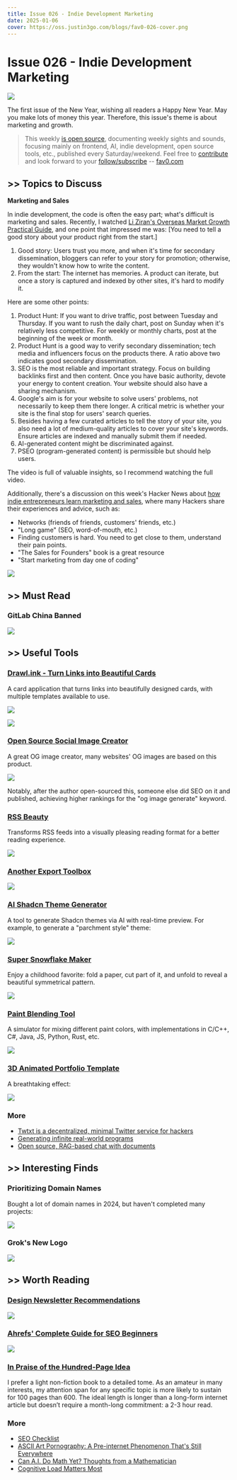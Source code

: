 ```yaml
---
title: Issue 026 - Indie Development Marketing
date: 2025-01-06
cover: https://oss.justin3go.com/blogs/fav0-026-cover.png
---
```

# Issue 026 - Indie Development Marketing

![](https://oss.justin3go.com/blogs/fav0-026-cover.png)

The first issue of the New Year, wishing all readers a Happy New Year. May you make lots of money this year. Therefore, this issue's theme is about marketing and growth.

> This weekly [is open source](https://github.com/Justin3go/FAV0), documenting weekly sights and sounds, focusing mainly on frontend, AI, indie development, open source tools, etc., published every Saturday/weekend. Feel free to [contribute](https://github.com/Justin3go/FAV0/issues) and look forward to your [follow/subscribe](https://fav0.com/feed.xml) -- [fav0.com](https://fav0.com/)
## \>\> Topics to Discuss

**Marketing and Sales**

In indie development, the code is often the easy part; what's difficult is marketing and sales. Recently, I watched [Li Ziran's Overseas Market Growth Practical Guide](https://www.youtube.com/watch?v=mAmYYzStt8k), and one point that impressed me was: [You need to tell a good story about your product right from the start.]

1. Good story: Users trust you more, and when it's time for secondary dissemination, bloggers can refer to your story for promotion; otherwise, they wouldn't know how to write the content.
2. From the start: The internet has memories. A product can iterate, but once a story is captured and indexed by other sites, it's hard to modify it.

Here are some other points:

1. Product Hunt: If you want to drive traffic, post between Tuesday and Thursday. If you want to rush the daily chart, post on Sunday when it's relatively less competitive. For weekly or monthly charts, post at the beginning of the week or month.
2. Product Hunt is a good way to verify secondary dissemination; tech media and influencers focus on the products there. A ratio above two indicates good secondary dissemination.
3. SEO is the most reliable and important strategy. Focus on building backlinks first and then content. Once you have basic authority, devote your energy to content creation. Your website should also have a sharing mechanism.
4. Google's aim is for your website to solve users' problems, not necessarily to keep them there longer. A critical metric is whether your site is the final stop for users' search queries.
5. Besides having a few curated articles to tell the story of your site, you also need a lot of medium-quality articles to cover your site's keywords. Ensure articles are indexed and manually submit them if needed.
6. AI-generated content might be discriminated against.
7. PSEO (program-generated content) is permissible but should help users.

The video is full of valuable insights, so I recommend watching the full video.

Additionally, there's a discussion on this week's Hacker News about [how indie entrepreneurs learn marketing and sales](https://news.ycombinator.com/item?id=42557947), where many Hackers share their experiences and advice, such as:

- Networks (friends of friends, customers' friends, etc.)
- "Long game" (SEO, word-of-mouth, etc.)
- Finding customers is hard. You need to get close to them, understand their pain points.
- "The Sales for Founders" book is a great resource
- "Start marketing from day one of coding"

![](https://oss.justin3go.com/blogs/Pasted%20image%2020250105232339.png)
## \>\> Must Read

### GitLab China Banned

![](https://oss.justin3go.com/blogs/Pasted%20image%2020250105235308.png)
## \>\> Useful Tools

### [Drawl.ink - Turn Links into Beautiful Cards](https://drawl.ink/)

A card application that turns links into beautifully designed cards, with multiple templates available to use.

![](https://oss.justin3go.com/blogs/Pasted%20image%2020250105234202.png)

![](https://oss.justin3go.com/blogs/Pasted%20image%2020250105234235.png)

### [Open Source Social Image Creator](https://github.com/FadyMak/imgsrc-app)

A great OG image creator, many websites' OG images are based on this product.

![](https://oss.justin3go.com/blogs/Pasted%20image%2020250105210030.png)

Notably, after the author open-sourced this, someone else did SEO on it and published, achieving higher rankings for the "og image generate" keyword.

### [RSS Beauty](https://rss.beauty/)

Transforms RSS feeds into a visually pleasing reading format for a better reading experience.

![](https://oss.justin3go.com/blogs/Pasted%20image%2020250105225411.png)

### [Another Export Toolbox](https://www.indietools.work/)

![](https://oss.justin3go.com/blogs/Pasted%20image%2020250105225509.png)

### [AI Shadcn Theme Generator](https://ipalettes.com/theme/shadcn)

A tool to generate Shadcn themes via AI with real-time preview. For example, to generate a "parchment style" theme:

![](https://oss.justin3go.com/blogs/Pasted%20image%2020250105225745.png)

### [Super Snowflake Maker](https://supersnowflakemaker.com/)

Enjoy a childhood favorite: fold a paper, cut part of it, and unfold to reveal a beautiful symmetrical pattern.

![](https://oss.justin3go.com/blogs/Pasted%20image%2020250105233701.png)
### [Paint Blending Tool](https://scrtwpns.com/mixbox/)

A simulator for mixing different paint colors, with implementations in C/C++, C#, Java, JS, Python, Rust, etc.

![](https://oss.justin3go.com/blogs/Pasted%20image%2020250105233801.png)
### [3D Animated Portfolio Template](https://template0.com/item/naresh-khatri-portfolio)

A breathtaking effect:

![](https://oss.justin3go.com/blogs/justin3go_2025-01-05_23-44-59.gif)
### More

- [Twtxt is a decentralized, minimal Twitter service for hackers](https://twtxt.readthedocs.io/en/latest/user/intro.html)
- [Generating infinite real-world programs](https://github.com/princeton-vl/infinigen)
- [Open source, RAG-based chat with documents](https://github.com/Cinnamon/kotaemon)
## \>\> Interesting Finds

### Prioritizing Domain Names

Bought a lot of domain names in 2024, but haven't completed many projects:

![](https://oss.justin3go.com/blogs/GgWSmHSbAAAIQ6P.jpg)
### Grok's New Logo

![](https://oss.justin3go.com/blogs/Pasted%20image%2020250105234835.png)

## \>\> Worth Reading  

### [Design Newsletter Recommendations](https://dingyi.beehiiv.com/p/1)

![](https://oss.justin3go.com/blogs/Pasted%20image%2020250105165155.png)
### [Ahrefs' Complete Guide for SEO Beginners](https://ahrefs.com/zh/seo)

![](https://oss.justin3go.com/blogs/Pasted%20image%2020250105170104.png)

### [In Praise of the Hundred-Page Idea](https://tracydurnell.com/2024/12/17/in-praise-of-the-hundred-page-idea/)

I prefer a light non-fiction book to a detailed tome. As an amateur in many interests, my attention span for any specific topic is more likely to sustain for 100 pages than 600. The ideal length is longer than a long-form internet article but doesn’t require a month-long commitment: a 2-3 hour read.

### More

- [SEO Checklist](https://dev.to/thesohailjafri/the-must-have-seo-checklist-for-developers-192i)
- [ASCII Art Pornography: A Pre-internet Phenomenon That's Still Everywhere](https://www.vice.com/en/article/ascii-pr0n-porn-predates-the-internet-but-its-still-everywhere-rule-34/)
- [Can A.I. Do Math Yet? Thoughts from a Mathematician](https://xenaproject.wordpress.com/2024/12/22/can-ai-do-maths-yet-thoughts-from-a-mathematician/)
- [Cognitive Load Matters Most](https://minds.md/zakirullin/cognitive)